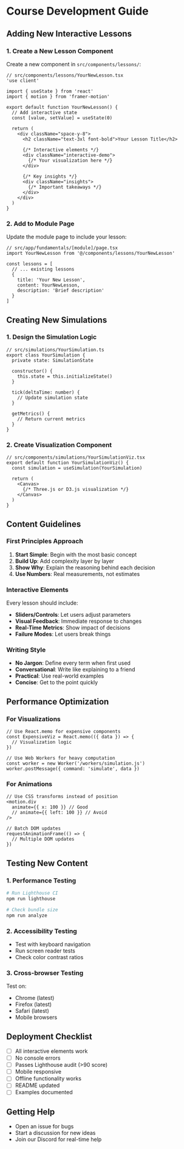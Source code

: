# Course Development Guide

## Adding New Interactive Lessons

### 1. Create a New Lesson Component

Create a new component in `src/components/lessons/`:

```tsx
// src/components/lessons/YourNewLesson.tsx
'use client'

import { useState } from 'react'
import { motion } from 'framer-motion'

export default function YourNewLesson() {
  // Add interactive state
  const [value, setValue] = useState(0)
  
  return (
    <div className="space-y-8">
      <h2 className="text-3xl font-bold">Your Lesson Title</h2>
      
      {/* Interactive elements */}
      <div className="interactive-demo">
        {/* Your visualization here */}
      </div>
      
      {/* Key insights */}
      <div className="insights">
        {/* Important takeaways */}
      </div>
    </div>
  )
}
```

### 2. Add to Module Page

Update the module page to include your lesson:

```tsx
// src/app/fundamentals/[module]/page.tsx
import YourNewLesson from '@/components/lessons/YourNewLesson'

const lessons = [
  // ... existing lessons
  {
    title: 'Your New Lesson',
    content: YourNewLesson,
    description: 'Brief description'
  }
]
```

## Creating New Simulations

### 1. Design the Simulation Logic

```tsx
// src/simulations/YourSimulation.ts
export class YourSimulation {
  private state: SimulationState
  
  constructor() {
    this.state = this.initializeState()
  }
  
  tick(deltaTime: number) {
    // Update simulation state
  }
  
  getMetrics() {
    // Return current metrics
  }
}
```

### 2. Create Visualization Component

```tsx
// src/components/simulations/YourSimulationViz.tsx
export default function YourSimulationViz() {
  const simulation = useSimulation(YourSimulation)
  
  return (
    <Canvas>
      {/* Three.js or D3.js visualization */}
    </Canvas>
  )
}
```

## Content Guidelines

### First Principles Approach

1. **Start Simple**: Begin with the most basic concept
2. **Build Up**: Add complexity layer by layer
3. **Show Why**: Explain the reasoning behind each decision
4. **Use Numbers**: Real measurements, not estimates

### Interactive Elements

Every lesson should include:
- **Sliders/Controls**: Let users adjust parameters
- **Visual Feedback**: Immediate response to changes
- **Real-Time Metrics**: Show impact of decisions
- **Failure Modes**: Let users break things

### Writing Style

- **No Jargon**: Define every term when first used
- **Conversational**: Write like explaining to a friend
- **Practical**: Use real-world examples
- **Concise**: Get to the point quickly

## Performance Optimization

### For Visualizations

```tsx
// Use React.memo for expensive components
const ExpensiveViz = React.memo(({ data }) => {
  // Visualization logic
})

// Use Web Workers for heavy computation
const worker = new Worker('/workers/simulation.js')
worker.postMessage({ command: 'simulate', data })
```

### For Animations

```tsx
// Use CSS transforms instead of position
<motion.div
  animate={{ x: 100 }} // Good
  // animate={{ left: 100 }} // Avoid
/>

// Batch DOM updates
requestAnimationFrame(() => {
  // Multiple DOM updates
})
```

## Testing New Content

### 1. Performance Testing

```bash
# Run Lighthouse CI
npm run lighthouse

# Check bundle size
npm run analyze
```

### 2. Accessibility Testing

- Test with keyboard navigation
- Run screen reader tests
- Check color contrast ratios

### 3. Cross-browser Testing

Test on:
- Chrome (latest)
- Firefox (latest)
- Safari (latest)
- Mobile browsers

## Deployment Checklist

- [ ] All interactive elements work
- [ ] No console errors
- [ ] Passes Lighthouse audit (>90 score)
- [ ] Mobile responsive
- [ ] Offline functionality works
- [ ] README updated
- [ ] Examples documented

## Getting Help

- Open an issue for bugs
- Start a discussion for new ideas
- Join our Discord for real-time help
